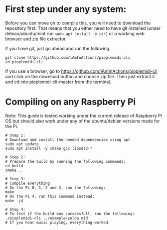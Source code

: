 # First step under any system:
Before you can move on to compile this, you will need to download the repository first.
That means that you either need to have git installed (under debian/ubuntu/mint run `sudo apt install -y git`) or a working web browser and zip file extractor.

If you have git, just go ahead and run the following:
```
git clone https://github.com/iAmInActions/pioplemidi-cli
cd pioplemidi-cli
```

If you use a browser, go to https://github.com/iAmInActions/pioplemidi-cli and click on the download button and choose zip file. Then just extract it and cd into pioplemidi-cli-master from the terminal.

# Compiling on any Raspberry Pi

Note: This guide is tested working under the current release of Raspberry Pi OS but should also work under any of the ubuntu/debian versions made for the Pi.

```
# Step 1:
# Download and install the needed dependencies using apt
sudo apt update
sudo apt install -y cmake gcc libsdl2-*

# Step 2:
# Prepare the build by running the following commands:
cd build
cmake ..

# Step 3:
# Compile everything
# On the Pi 0, 1, 2 and 3, run the following:
make
# On the Pi 4, run this command instead:
make -j4

# Step 4:
# To test if the build was sucsessfull, run the following:
./pioplemidi-cli ../example/zelda.mid
# If you hear music playing, everything worked.
```
